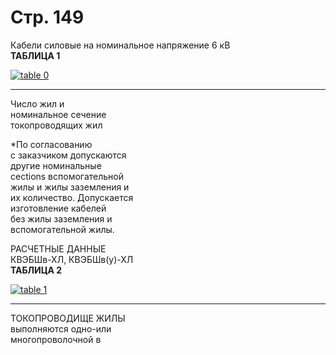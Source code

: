 # Стр. 149

Кабели силовые на номинальное напряжение 6 кВ  
**ТАБЛИЦА 1**

[![table 0](https://image.pollinations.ai/prompt/table%200)](#7b022c39-760d-45e3-bf5c-ee7835c5c804)

---

Число жил и   
номинальное сечение  
токопроводящих жил  

*По согласованию  
с заказчиком допускаются  
другие номинальные  
сеctions вспомогательной  
жилы и жилы заземления и  
их количество. Допускается  
изготовление кабелей  
без жилы заземления и  
вспомогательной жилы.

РАСЧЕТНЫЕ ДАННЫЕ  
КВЭБШв-ХЛ, КВЭБШв(у)-ХЛ  
**ТАБЛИЦА 2**

[![table 1](https://image.pollinations.ai/prompt/table%201)](#699342e6-419b-4342-bb19-a20d2702d3c0)  

--- 

ТОКОПРОВОДИЩЕ ЖИЛЫ  
выполняются одно-или  
многопроволочной в  